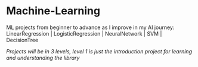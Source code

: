 # Machine-Learning
ML projects from beginner to advance as I improve in my AI journey: LinearRegression | LogisticRegression | NeuralNetwork | SVM | DecisionTree 

*Projects will be in 3 levels, level 1 is just the introduction project for learning and understanding the library*
